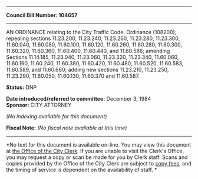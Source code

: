 * * * * *  
  
**Council Bill Number: [](#h0)[](#h2)104657**  
  
* * * * *  
  
AN ORDINANCE relating to the City Traffic Code, Ordinance (108200); repealing sections 11.23.200, 11.23.240, 11.23.260, 11.23.280, 11.23.300, 11.60.040, 11.60.080, 11.60.100, 11.60.120, 11.60.260, 11.60.280, 11.60.300, 11.60.320, 11.60.360, 11.60.400, 11.60.440, and 11.60.586; amending Sections 11.14.185, 11.23.040, 11.23.060, 11.23.320, 11.23.340, 11.60.060, 11.60.160, 11.60.240, 11.60.380, 11.60.420, 11.60.480, 11.60.520, 11.60.583, 11.60.589, and 11.60.660; adding new sections 11.23.210, 11.23.250, 11.23.290, 11.60.050, 11.60.130, 11.60.370 and 11.60.587.  
  
**Status:** DNP   
  
**Date introduced/referred to committee:** December 3, 1984   
**Sponsor:** CITY ATTORNEY   
  
*(No indexing available for this document)*  
  
**Fiscal Note:** *(No fiscal note available at this time)*  
  
* * * * *  
  
*No text for this document is available on-line. You may view this document at [the Office of the City Clerk](http://www.seattle.gov/leg/clerk/contactUs.htm). If you are unable to visit the Clerk's Office, you may request a copy or scan be made for you by Clerk staff. Scans and copies provided by the Office of the City Clerk are subject to [copy fees](http://clerk.seattle.gov/~public/clerkfees.htm), and the timing of service is dependent on the availability of staff. *  
  
  
